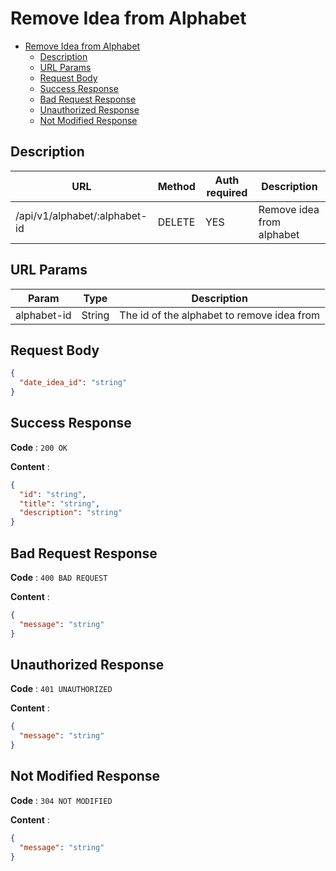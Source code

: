 # Remove Idea from Alphabet

<!--toc:start-->

- [Remove Idea from Alphabet](#remove-idea-from-alphabet)
  - [Description](#description)
  - [URL Params](#url-params)
  - [Request Body](#request-body)
  - [Success Response](#success-response)
  - [Bad Request Response](#bad-request-response)
  - [Unauthorized Response](#unauthorized-response)
  - [Not Modified Response](#not-modified-response)
  <!--toc:end-->

## Description

| URL                           | Method | Auth required | Description               |
| ----------------------------- | ------ | ------------- | ------------------------- |
| /api/v1/alphabet/:alphabet-id | DELETE | YES           | Remove idea from alphabet |

## URL Params

| Param       | Type   | Description                                |
| ----------- | ------ | ------------------------------------------ |
| alphabet-id | String | The id of the alphabet to remove idea from |

## Request Body

```json
{
  "date_idea_id": "string"
}
```

## Success Response

**Code** : `200 OK`

**Content** :

```json
{
  "id": "string",
  "title": "string",
  "description": "string"
}
```

## Bad Request Response

**Code** : `400 BAD REQUEST`

**Content** :

```json
{
  "message": "string"
}
```

## Unauthorized Response

**Code** : `401 UNAUTHORIZED`

**Content** :

```json
{
  "message": "string"
}
```

## Not Modified Response

**Code** : `304 NOT MODIFIED`

**Content** :

```json
{
  "message": "string"
}
```
